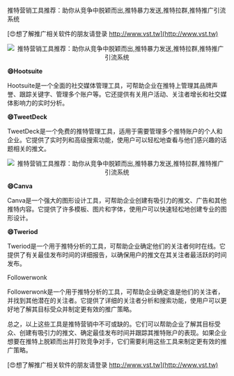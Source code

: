 推特营销工具推荐：助你从竞争中脱颖而出,推特暴力发送,推特拉群,推特推广引流系统

[😍想了解推广相关软件的朋友请登录 http://www.vst.tw](http://www.vst.tw)

 <center><img src="https://vst.tw/MP4/tuiguang/png/1.png" alt="推特营销工具推荐：助你从竞争中脱颖而出,推特暴力发送,推特拉群,推特推广引流系统"></center>

**😄Hootsuite**

Hootsuite是一个全面的社交媒体管理工具，可帮助企业在推特上管理其品牌声誉、跟踪关键字、管理多个账户等。它还提供有关用户活动、关注者增长和社交媒体影响力的实时分析。

**😄TweetDeck**

TweetDeck是一个免费的推特管理工具，适用于需要管理多个推特账户的个人和企业。它提供了实时列和高级搜索功能，使用户可以轻松地查看与他们感兴趣的话题相关的推文。

 <center><img src="https://vst.tw/MP4/tuiguang/png/8.png" alt="推特营销工具推荐：助你从竞争中脱颖而出,推特暴力发送,推特拉群,推特推广引流系统"></center>

**😄Canva**

Canva是一个强大的图形设计工具，可帮助企业创建有吸引力的推文、广告和其他推特内容。它提供了许多模板、图片和字体，使用户可以快速轻松地创建专业的图形设计。

**😄Tweriod**

Tweriod是一个用于推特分析的工具，可帮助企业确定他们的关注者何时在线。它提供了有关最佳发布时间的详细报告，以确保用户的推文在其关注者最活跃的时间发布。

Followerwonk

Followerwonk是一个用于推特分析的工具，可帮助企业确定谁是他们的关注者，并找到其他潜在的关注者。它提供了详细的关注者分析和搜索功能，使用户可以更好地了解其目标受众并制定更有效的推广策略。

总之，以上这些工具是推特营销中不可或缺的。它们可以帮助企业了解其目标受众、创建有吸引力的推文、确定最佳发布时间并跟踪其推特账户的表现。如果企业想要在推特上脱颖而出并打败竞争对手，它们需要利用这些工具来制定更有效的推广策略。

[😍想了解推广相关软件的朋友请登录 http://www.vst.tw](http://www.vst.tw)



